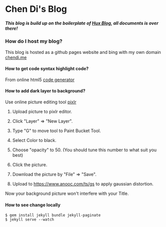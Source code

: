 # Chen Di's Blog

##### This blog is build up on the boilerplate of [Hux Blog](https://github.com/Huxpro/huxpro.github.io), all documents is over there!

### How do I host my blog?

This blog is hosted as a github pages website and bing with my own domain [chendi.me](http://chendi.me)
#### How to get code syntax highlight code?

From online html5 [code generator](http://markup.su/highlighter/)

#### How to add dark layer to background?

Use online picture editing tool [pixlr](https://pixlr.com/editor/)

1. Upload picture to pixlr editor.
2. Click "Layer" => "New Layer".
3. Type "G" to move tool to Paint Bucket Tool.
4. Select Color to black.
5. Choose "opacity" to 50. (You should tune this number to what suit you best)
6. Click the picture.
7. Download the picture by "File" => "Save".

8. Upload to https://www.anooc.com/ts/gs to apply gaussian distortion.

Now your background picture won't interfere with your Title.

#### How to see change locally

```
$ gem install jekyll bundle jekyll-paginate
$ jekyll serve --watch
```
